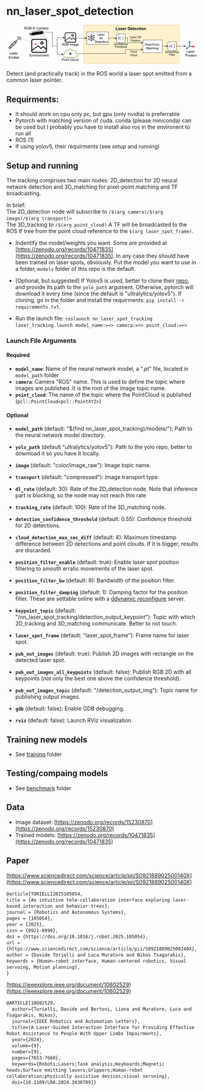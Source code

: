 # nn_laser_spot_detection

![logic scheme](./scheme/scheme.png)

Detect (and practically track) in the ROS world a laser spot emitted from a common laser pointer.  


## Requirments:
- It should work on cpu only pc, but gpu (only nvidia) is preferrable
- Pytorch with matching version of cuda. conda (please miniconda) can be used but I probably you have to install also ros in the environent to run all
- ROS (1) 
- If using yolov5, their requirments (see setup and running)


## Setup and running
The tracking comprises two main nodes: 2D_detection for 2D neural network detection and 3D_matching for pixel-point matching and TF broadcasting.  

In brief:  
The 2D_detection node will subscribe to `/$(arg camera)/$(arg image)/$(arg transport)>`  
The 3D_tracking to `/$(arg point_cloud)`
A TF will be broadcasted to the ROS tf tree from the point cloud reference to the `$(arg laser_spot_frame)`.

- Indentify the model/weights you want. Some are provided at [https://zenodo.org/records/10471835](https://zenodo.org/records/10471835). In any case they should have been trained on laser spots, obviously. Put the model you want to use in a folder, `models` folder of this repo is the default.

- [Optional, but suggested] If Yolov5 is used, better to clone their [repo](https://github.com/ultralytics/yolov5/), and provide its path to the `yolo_path` argument. Otherwise, pytorch will download it every time (since the default is "ultralytics/yolov5"). If cloning, go in the folder and install the requirments: `pip install -r requirements.txt`.

- Run the launch file: 
  `roslaunch nn_laser_spot_tracking laser_tracking.launch model_name:=<> camera:=<> point_cloud:=<>`

### Launch File Arguments
#### Required
- **`model_name`**: Name of the neural network model, a ".pt" file, located in `model_path` folder
- **`camera`**: Camera "ROS" name. This is used to define the topic where images are published. It is the root of the image topic name.
- **`point_cloud`**: The name of the topic where the PointCloud is published (`pcl::PointCloud<pcl::PointXYZ>`)

#### Optional
- **`model_path`** (default: "$(find nn_laser_spot_tracking)/models/"): Path to the neural network model directory.
- **`yolo_path`** (default "ultralytics/yolov5"): Path to the yolo repo, better to download it so you have it locally.
- **`image`** (default: "color/image_raw"): Image topic name.
- **`transport`** (default: "compressed"): Image transport type.
- **`dl_rate`** (default: 30): Rate of the 2D_detection node. Note that inference part is blocking, so the node may not reach this rate
- **`tracking_rate`** (default: 100): Rate of the 3D_matching node.

- **`detection_confidence_threshold`** (default: 0.55): Confidence threshold for 2D detections.
- **`cloud_detection_max_sec_diff`** (default: 4): Maximum timestamp difference between 2D detections and point clouds. If it is bigger, results are discarded.
- **`position_filter_enable`** (default: true): Enable laser spot position filtering to smooth erratic movements of the laser spot.
- **`position_filter_bw`** (default: 9): Bandwidth of the position filter.
- **`position_filter_damping`** (default: 1): Damping factor for the position filter.
These are settable online with a [ddynamic reconfigure](https://github.com/pal-robotics/ddynamic_reconfigure) server.

- **`keypoint_topic`** (default: "/nn_laser_spot_tracking/detection_output_keypoint"): Topic with which 2D_tracking and 3D_matching communicate. Better to not touch.
- **`laser_spot_frame`** (default: "laser_spot_frame"): Frame name for laser spot.
- **`pub_out_images`** (default: true): Publish 2D images with rectangle on the detected laser spot.
- **`pub_out_images_all_keypoints`** (default: false): Publish RGB 2D with all keypoints (not only the best one above the confidence threshold).
- **`pub_out_images_topic`** (default: "/detection_output_img"): Topic name for publishing output images.
- **`gdb`** (default: false): Enable GDB debugging.
- **`rviz`** (default: false): Launch RViz visualization.

## Training new models
- See [training](training) folder

## Testing/compaing models
- See [benchmark](benchmark) folder

## Data
- Image dataset: [https://zenodo.org/records/15230870](https://zenodo.org/records/15230870)
- Trained models: [https://zenodo.org/records/10471835](https://zenodo.org/records/10471835)

## Paper
[https://www.sciencedirect.com/science/article/pii/S092188902500140X](https://www.sciencedirect.com/science/article/pii/S092188902500140X)
```
@article{TORIELLI2025105054,
title = {An intuitive tele-collaboration interface exploring laser-based interaction and behavior trees},
journal = {Robotics and Autonomous Systems},
pages = {105054},
year = {2025},
issn = {0921-8890},
doi = {https://doi.org/10.1016/j.robot.2025.105054},
url = {https://www.sciencedirect.com/science/article/pii/S092188902500140X},
author = {Davide Torielli and Luca Muratore and Nikos Tsagarakis},
keywords = {Human–robot interface, Human-centered robotics, Visual servoing, Motion planning},
}
```


[https://ieeexplore.ieee.org/document/10602529](https://ieeexplore.ieee.org/document/10602529)
```
@ARTICLE{10602529,
  author={Torielli, Davide and Bertoni, Liana and Muratore, Luca and Tsagarakis, Nikos},
  journal={IEEE Robotics and Automation Letters}, 
  title={A Laser-Guided Interaction Interface for Providing Effective Robot Assistance to People With Upper Limbs Impairments}, 
  year={2024},
  volume={9},
  number={9},
  pages={7653-7660},
  keywords={Robots;Lasers;Task analysis;Keyboards;Magnetic heads;Surface emitting lasers;Grippers;Human-robot collaboration;physically assistive devices;visual servoing},
  doi={10.1109/LRA.2024.3430709}}
```

